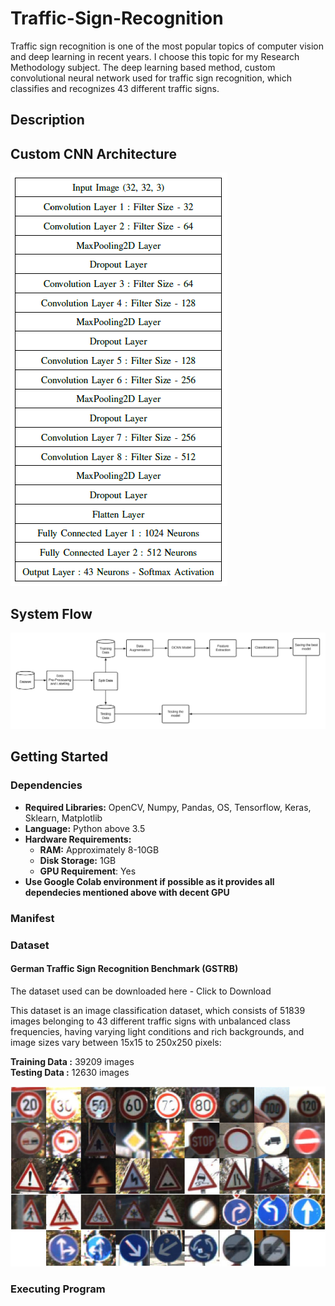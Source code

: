 # Traffic-Sign-Recognition
 Traffic sign recognition is one of the most popular topics of computer vision and deep learning in recent years. I choose this topic for my Research Methodology subject. The deep learning based method, custom convolutional neural network used for traffic sign recognition, which classifies and recognizes 43 different traffic signs.

## Description


## Custom CNN Architecture
![Architecture of Custom CNN](/images/CNNArchitecture.png)

## System Flow
![Flow Diagram](/images/FD.png)

## Getting Started

### Dependencies
* **Required Libraries:** OpenCV, Numpy, Pandas, OS, Tensorflow, Keras, Sklearn, Matplotlib
* **Language:** Python above 3.5
* **Hardware Requirements:**
  * **RAM:** Approximately 8-10GB
  * **Disk Storage:** 1GB
  * **GPU Requirement**: Yes
* **Use Google Colab environment if possible as it provides all dependecies mentioned above with decent GPU**

### Manifest

### Dataset
#### German Traffic Sign Recognition Benchmark (GSTRB)
The dataset used can be downloaded here - Click to Download

This dataset is an image classification dataset, which consists of 51839 images belonging to 43 different traffic signs with unbalanced class frequencies, having varying light conditions and rich backgrounds, and image sizes vary between 15x15 to 250x250 pixels:

**Training Data :** 39209 images <br/>
**Testing Data  :** 12630 images

![Sample images of GSTRB Dataset](/images/GSTRB.png)

### Executing Program
